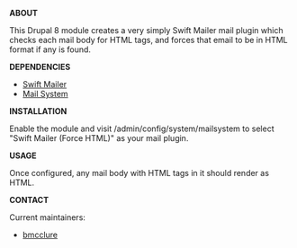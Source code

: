 **ABOUT**

This Drupal 8 module creates a very simply Swift Mailer mail plugin which checks each mail body for HTML tags, and 
forces that email to be in HTML format if any is found.

**DEPENDENCIES**

- [Swift Mailer](https://www.drupal.org/project/swiftmailer)
- [Mail System](https://www.drupal.org/project/mailsystem)

**INSTALLATION**

Enable the module and visit /admin/config/system/mailsystem to select "Swift Mailer (Force HTML)" as your mail plugin.

**USAGE**

Once configured, any mail body with HTML tags in it should render as HTML.

**CONTACT**

Current maintainers:
* [bmcclure](https://www.drupal.org/user/278485)
